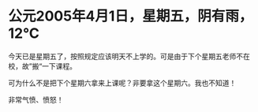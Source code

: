 # 公元2005年4月1日，星期五，阴有雨，12℃
今天已是星期五了，按照规定应该明天不上学的。可是由于下个星期五老师不在校，故”搬“一下课程。

可为什么不是把下个星期六拿来上课呢？非要拿这个星期六。我也不知道！

非常气愤、愤怒！

